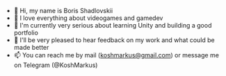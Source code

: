 - 👋 Hi, my name is Boris Shadlovskii
- 👀 I love everything about videogames and gamedev
- 🌱 I'm currently very serious about learning Unity and building a good portfolio
- 💞️ I'll be very pleased to hear feedback on my work and what could be made better
- 📫 You can reach me by mail (koshmarkus@gmail.com) or message me on Telegram (@KoshMarkus)

<!---
KoshMarkus/KoshMarkus is a ✨ special ✨ repository because its `README.md` (this file) appears on your GitHub profile.
You can click the Preview link to take a look at your changes.
--->
